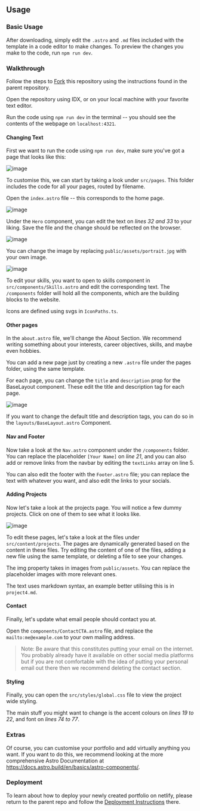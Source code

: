 ## Usage

### Basic Usage

After downloading, simply edit the `.astro` and `.md` files included with the template in a code editor to make changes. To preview the changes you make to the code, run `npm run dev`.

### Walkthrough

Follow the steps to [Fork](https://github.com/Developer-Student-Club-UoA/portfolio-website-workshop?tab=readme-ov-file#creating-and-deploying-a-portfolio-on-github-and-netlify) this repository using the instructions found in the parent repository.

Open the repository using IDX, or on your local machine with your favorite text editor.

Run the code using `npm run dev` in the terminal -- you should see the contents of the webpage on `localhost:4321`.

#### Changing Text

First we want to run the code using `npm run dev`, make sure you've got a page that looks like this:

![image](https://github.com/user-attachments/assets/54fb5d00-8164-49cd-b063-46a0a0a83c81)

To customise this, we can start by taking a look under `src/pages`. This folder includes the code for all your pages, routed by filename.

Open the `index.astro` file -- this corresponds to the home page.

![image](https://github.com/user-attachments/assets/624bccbc-92e9-4159-a7ca-443602536509)


Under the `Hero` component, you can edit the text on *lines 32 and 33* to your liking. Save the file and the change should be reflected on the browser.

![image](https://github.com/user-attachments/assets/80a297f9-06d4-49e5-8f41-486ebc7aaa51)

You can change the image by replacing `public/assets/portrait.jpg` with your own image.

![image](https://github.com/user-attachments/assets/dd12f637-de1d-49e4-8412-f677be4535fe)

To edit your skills, you want to open to skills component in `src/components/Skills.astro` and edit the corresponding text. The `/components` folder will hold all the components, which are the building blocks to the website.

Icons are defined using svgs in `IconPaths.ts`.

#### Other pages

In the `about.astro` file, we'll change the About Section. We recommend writing something about your interests, career objectives, skills, and maybe even hobbies.

You can add a new page just by creating a new `.astro` file under the pages folder, using the same template.

For each page, you can change the `title` and `description` prop for the BaseLayout component. These edit the title and description tag for each page.

![image](https://github.com/user-attachments/assets/05cc52d3-1efc-45ea-9b18-6e3075b0b48f)

If you want to change the default title and description tags, you can do so in the `layouts/BaseLayout.astro` Component.

#### Nav and Footer

Now take a look at the `Nav.astro` component under the `/components` folder. You can replace the placeholder `[Your Name]` on *line 21*, and you can also add or remove links from the navbar by editing the `textLinks` array on line 5.

You can also edit the footer with the `Footer.astro` file; you can replace the text with whatever you want, and also edit the links to your socials.

#### Adding Projects

Now let's take a look at the projects page. You will notice a few dummy projects. Click on one of them to see what it looks like.

![image](https://github.com/user-attachments/assets/ee1bd91b-d04f-4f3b-8cd0-7906233b4c1a)

To edit these pages, let's take a look at the files under `src/content/projects`. The pages are dynamically generated based on the content in these files. Try editing the content of one of the files, adding a new file using the same template, or deleting a file to see your changes.

The img property takes in images from `public/assets`. You can replace the placeholder images with more relevant ones.

The text uses markdown syntax, an example better utilising this is in `project4.md`.

#### Contact

Finally, let's update what email people should contact you at.

Open the `components/ContactCTA.astro` file, and replace the `mailto:me@example.com` to your own mailing address.


>Note: Be aware that this constitutes putting your email on the internet. You probably already have it available on other social media platforms but if you are not comfortable with the idea of putting your personal email out there then we recommend deleting the contact section.


#### Styling
Finally, you can open the `src/styles/global.css` file to view the project wide styling.

The main stuff you might want to change is the accent colours on *lines 19 to 22*, and font on *lines 74 to 77*.


### Extras

Of course, you can customise your portfolio and add virtually anything you want. If you want to do this, we recommend looking at the more comprehensive Astro Documentation at https://docs.astro.build/en/basics/astro-components/.

### Deployment
To learn about how to deploy your newly created portfolio on netlify, please return to the parent repo and follow the [Deployment Instructions](https://docs.astro.build/en/basics/astro-components/) there.
